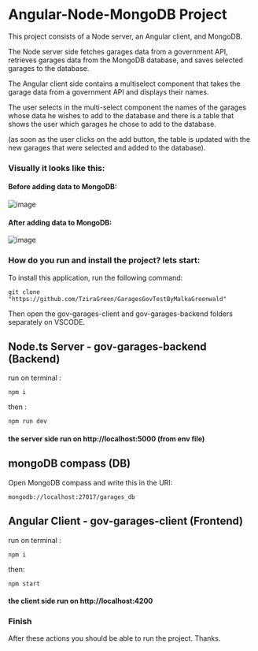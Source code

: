 # Angular-Node-MongoDB Project

This project consists of a Node server, an Angular client, and MongoDB.

The Node server side fetches garages data from a government API, retrieves garages data from the MongoDB database, and saves selected garages to the database.

The Angular client side contains a multiselect component that takes the garage data from a government API and displays their names.

The user selects in the multi-select component the names of the garages whose data he wishes to add to the database and there is a table that shows the user which garages he chose to add to the database.

(as soon as the user clicks on the add button, the table is updated with the new garages that were selected and added to the database).

### Visually it looks like this:
#### Before adding data to MongoDB:
![image](https://github.com/user-attachments/assets/3b275fca-843a-4e1e-ab2f-fec8020ebc4f)

#### After adding data to MongoDB:
![image](https://github.com/user-attachments/assets/8b2b2772-bb12-400f-ac35-16d538f52d90)

### How do you run and install the project? lets start:

To install this application, run the following command:
```
git clone "https://github.com/TziraGreen/GaragesGovTestByMalkaGreenwald"
```

Then open the gov-garages-client and gov-garages-backend folders separately on VSCODE.
## Node.ts Server - gov-garages-backend (Backend)
run on terminal :
```
npm i
```

then :

```
npm run dev
```

#### the server side run on http://localhost:5000 (from env file)

## mongoDB compass (DB)

Open MongoDB compass and write this in the URI:
```
mongodb://localhost:27017/garages_db
```

## Angular Client - gov-garages-client (Frontend)
run on terminal :
```
npm i
```

then: 

```
npm start
```

#### the client side run on http://localhost:4200


### Finish

After these actions you should be able to run the project.
Thanks.


